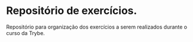 # Repositório de exercícios.

Repositório para organização dos exercícios a serem realizados durante o curso da Trybe.


